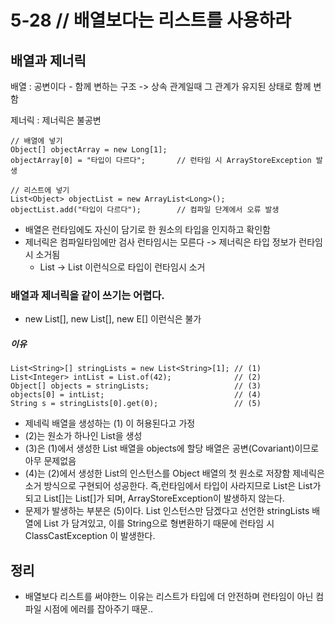 # 5-28 // 배열보다는 리스트를 사용하라

## 배열과 제너릭

배열 : 공변이다
    - 함께 변하는 구조 -> 상속 관계일때 그 관계가 유지된 상태로 함께 변함

제너릭 : 제너릭은 불공변

```
// 배열에 넣기
Object[] objectArray = new Long[1];
objectArray[0] = "타입이 다르다";       // 런타임 시 ArrayStoreException 발생

// 리스트에 넣기
List<Object> objectList = new ArrayList<Long>();
objectList.add("타입이 다르다");        // 컴파일 단계에서 오류 발생
```

- 배열은 런타임에도 자신이 담기로 한 원소의 타입을 인지하고 확인함
- 제너릭은 컴파일타임에만 검사 런타임시는 모른다 -> 제너릭은 타입 정보가 런타임시 소거됨
    - List<String> -> List 이런식으로 타입이 런타임시 소거

### 배열과 제너릭을 같이 쓰기는 어렵다.
- new List<E>[], new List<String>[], new E[] 이런식은 불가

##### 이유

```
List<String>[] stringLists = new List<String>[1]; // (1) 
List<Integer> intList = List.of(42);              // (2)
Object[] objects = stringLists;                   // (3)
objects[0] = intList;                             // (4)
String s = stringLists[0].get(0);                 // (5)
```
- 제네릭 배열을 생성하는 (1) 이 허용된다고 가정
- (2)는 원소가 하나인 List<Integer>을 생성
- (3)은 (1)에서 생성한 List<String> 배열을 objects에 할당
배열은 공변(Covariant)이므로 아무 문제없음
- (4)는 (2)에서 생성한 List<Integer>의 인스턴스를 Object 배열의 첫 원소로 저장함
제네릭은 소거 방식으로 구현되어 성공한다.
즉,런타임에서 타입이 사라지므로 List<Integer>은 List가 되고 List<Integer>[]는 List[]가 되며, ArrayStoreException이 발생하지 않는다.
- 문제가 발생하는 부분은 (5)이다.
List<String> 인스턴스만 담겠다고 선언한 stringLists 배열에 List<Integer> 가 담겨있고, 이를 String으로 형변환하기 때문에 런타임 시 ClassCastException 이 발생한다.

## 정리
- 배열보다 리스트를 써야한느 이유는 리스트가 타입에 더 안전하며 런타임이 아닌 컴파일 시점에 에러를 잡아주기 때문..